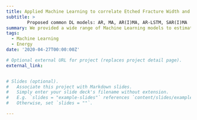 ```yaml
---
title: Applied Machine Learning to correlate Etched Fracture Width and Half-Length of Acid-Fractured Wells
subtitle: >
        Proposed common DL models: AR, MA, AR(I)MA, AR-LSTM, SAR(I)MA
summary: We provided a wide range of Machine Learning models to estimate Etched Fracture Width and Half-Length of Acid-Fractured Wells
tags:
  - Machine Learning
  - Energy
date: '2020-04-27T00:00:00Z'

# Optional external URL for project (replaces project detail page).
external_link: 


# Slides (optional).
#   Associate this project with Markdown slides.
#   Simply enter your slide deck's filename without extension.
#   E.g. `slides = "example-slides"` references `content/slides/example-slides.md`.
#   Otherwise, set `slides = ""`.

---
```

